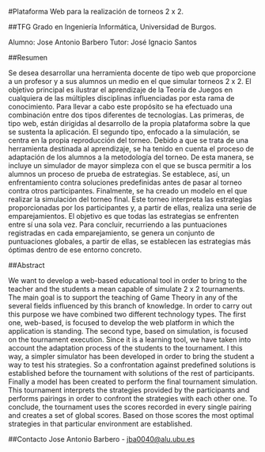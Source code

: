 #Plataforma Web para la realización de torneos 2 x 2.

##TFG Grado en Ingeniería Informática, Universidad de Burgos.

Alumno: Jose Antonio Barbero
Tutor: José Ignacio Santos

##Resumen

Se desea desarrollar una herramienta docente de tipo web que proporcione a un profesor y a sus alumnos un medio en el que simular torneos 2 x 2. El objetivo principal es ilustrar el aprendizaje de la Teoría de Juegos en cualquiera de las múltiples disciplinas influenciadas por esta rama de conocimiento.
Para llevar a cabo este propósito se ha efectuado una combinación entre dos tipos diferentes de tecnologías. Las primeras, de tipo web, están dirigidas al desarrollo de la propia plataforma sobre la que se sustenta la aplicación. El segundo tipo, enfocado a la simulación, se centra en la propia reproducción del torneo.
Debido a que se trata de una herramienta destinada al aprendizaje, se ha tenido en cuenta el proceso de adaptación de los alumnos a la metodología del torneo. De esta manera, se incluye un simulador de mayor simpleza con el que se busca permitir a los alumnos un proceso de prueba de estrategias. Se establece, así, un enfrentamiento contra soluciones predefinidas antes de pasar al torneo contra otros participantes.
Finalmente, se ha creado un modelo en el que realizar la simulación del torneo final. Este torneo interpreta las estrategias proporcionadas por los participantes y, a partir de ellas, realiza una serie de emparejamientos. El objetivo es que todas las estrategias se enfrenten entre sí una sola vez. Para concluir, recurriendo a las puntuaciones registradas en cada emparejamiento, se genera un conjunto de puntuaciones globales, a partir de ellas, se establecen las estrategias más óptimas dentro de ese entorno concreto.

##Abstract

We want to develop a web-based educational tool in order to bring to the teacher and the students a mean capable of simulate 2 x 2 tournaments. The main goal is to support the teaching of Game Theory in any of the several fields influenced by this branch of knowledge.
In order to carry out this purpose we have combined two different technology types. The first one, web-based, is focused to develop the web platform in which the application is standing. The second type, based on simulation, is focused on the tournament execution.
Since it is a learning tool, we have taken into account the adaptation process of the students to the tournament. I this way, a simpler simulator has been developed in order to bring the student a way to test his strategies. So a confrontation against predefined solutions is established before the tournament with solutions of the rest of participants.
Finally a model has been created to perform the final tournament simulation. This tournament interprets the strategies provided by the participants and performs pairings in order to confront the strategies with each other one. To conclude, the tournament uses the scores recorded in every single pairing and creates a set of global scores. Based on those scores the most optimal strategies in that particular environment are established.

##Contacto
Jose Antonio Barbero - jba0040@alu.ubu.es
